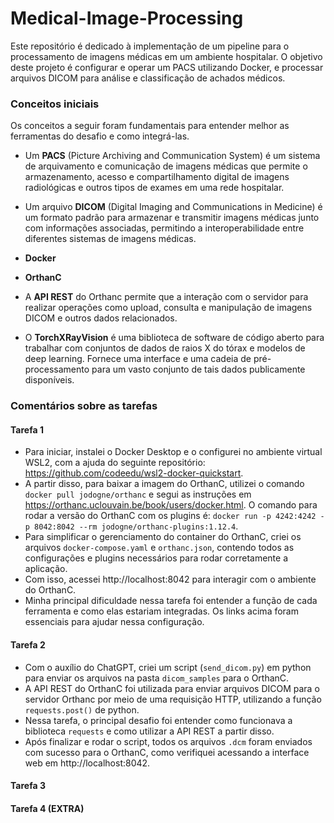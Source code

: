 # Medical-Image-Processing

Este repositório é dedicado à implementação de um pipeline para o processamento de imagens médicas em um ambiente hospitalar. O objetivo deste projeto é configurar e operar um PACS utilizando Docker, e processar arquivos DICOM para análise e classificação de achados médicos.



### Conceitos iniciais
Os conceitos a seguir foram fundamentais para entender melhor as ferramentas do desafio e como integrá-las.

* Um **PACS** (Picture Archiving and Communication System) é um sistema de arquivamento e comunicação de imagens médicas que permite o armazenamento, acesso e compartilhamento digital de imagens radiológicas e outros tipos de exames em uma rede hospitalar.

* Um arquivo **DICOM** (Digital Imaging and Communications in Medicine) é um formato padrão para armazenar e transmitir imagens médicas junto com informações associadas, permitindo a interoperabilidade entre diferentes sistemas de imagens médicas.

* **Docker**

* **OrthanC**

* A **API REST** do Orthanc permite que a interação com o servidor para realizar operações como upload, consulta e manipulação de imagens DICOM e outros dados relacionados.

* O **TorchXRayVision** é uma biblioteca de software de código aberto para trabalhar com conjuntos de dados de raios X do tórax e modelos de deep learning. Fornece uma interface e uma cadeia de pré-processamento para um vasto conjunto de tais dados publicamente disponíveis.



### Comentários sobre as tarefas

#### Tarefa 1
* Para iniciar, instalei o Docker Desktop e o configurei no ambiente virtual WSL2, com a ajuda do seguinte repositório: https://github.com/codeedu/wsl2-docker-quickstart.
* A partir disso, para baixar a imagem do OrthanC, utilizei o comando `docker pull jodogne/orthanc` e segui as instruções em https://orthanc.uclouvain.be/book/users/docker.html. O comando para rodar a versão do OrthanC com os plugins é: `docker run -p 4242:4242 -p 8042:8042 --rm jodogne/orthanc-plugins:1.12.4`.
* Para simplificar o gerenciamento do container do OrthanC, criei os arquivos `docker-compose.yaml` e `orthanc.json`, contendo todos as configurações e plugins necessários para rodar corretamente a aplicação. 
* Com isso, acessei http://localhost:8042 para interagir com o ambiente do OrthanC.
* Minha principal dificuldade nessa tarefa foi entender a função de cada ferramenta e como elas estariam integradas. Os links acima foram essenciais para ajudar nessa configuração.

#### Tarefa 2
* Com o auxílio do ChatGPT, criei um script (`send_dicom.py`) em python para enviar os arquivos na pasta `dicom_samples` para o OrthanC.
* A API REST do OrthanC foi utilizada para enviar arquivos DICOM para o servidor Orthanc por meio de uma requisição HTTP, utilizando a função `requests.post()` de python.
* Nessa tarefa, o principal desafio foi entender como funcionava a biblioteca `requests` e como utilizar a API REST a partir disso.
* Após finalizar e rodar o script, todos os arquivos `.dcm` foram enviados com sucesso para o OrthanC, como verifiquei acessando a interface web em http://localhost:8042.

#### Tarefa 3

#### Tarefa 4 (EXTRA)